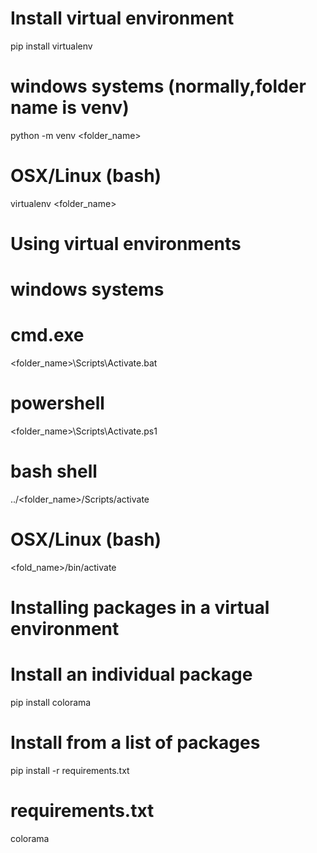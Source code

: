 # Install virtual environment
pip install virtualenv

# windows systems (normally,folder name is venv)
python -m venv <folder_name>

# OSX/Linux (bash)
virtualenv <folder_name>

# Using  virtual environments
# windows systems
# cmd.exe
<folder_name>\Scripts\Activate.bat

# powershell
<folder_name>\Scripts\Activate.ps1

# bash shell
../<folder_name>/Scripts/activate

# OSX/Linux (bash)
<fold_name>/bin/activate

# Installing packages in a virtual environment

# Install an individual package
pip install colorama

# Install from a list of packages
pip install -r requirements.txt

# requirements.txt
colorama